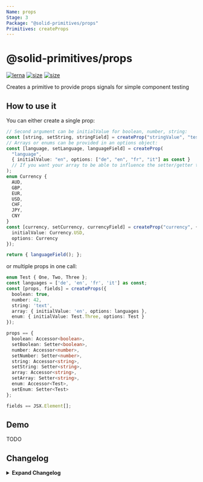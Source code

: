 ```yaml
---
Name: props
Stage: 3
Package: "@solid-primitives/props"
Primitives: createProps
---
```


# @solid-primitives/props

[![lerna](https://img.shields.io/badge/maintained%20with-lerna-cc00ff.svg)](https://lerna.js.org/)
[![size](https://img.shields.io/bundlephobia/minzip/@solid-primitives/props)](https://bundlephobia.com/package/@solid-primitives/props)
[![size](https://img.shields.io/npm/v/@solid-primitives/props)](https://www.npmjs.com/package/@solid-primitives/props)

Creates a primitive to provide props signals for simple component testing

## How to use it

You can either create a single prop:

```ts
// Second argument can be initialValue for boolean, number, string:
const [string, setString, stringField] = createProp("stringValue", "test");
// Arrays or enums can be provided in an options object:
const [language, setLanguage, languageField] = createProp(
  "language",
  { initialValue: "en", options: ["de", "en", "fr", "it"] as const }
  // If you want your array to be able to influence the setter/getter types, use `as const`.
);
enum Currency {
  AUD,
  GBP,
  EUR,
  USD,
  CHF,
  JPY,
  CNY
}
const [currency, setCurrency, currencyField] = createProp("currency", {
  initialValue: Currency.USD,
  options: Currency
});

return { languageField(); };
```

or multiple props in one call:

```ts
enum Test { One, Two, Three };
const languages = ['de', 'en', 'fr', 'it'] as const;
const [props, fields] = createProps({
  boolean: true,
  number: 42,
  string: 'text',
  array: { initialValue: 'en', options: languages },
  enum: { initialValue: Test.Three, options: Test }
});

props == {
  boolean: Accessor<boolean>,
  setBoolean: Setter<boolean>,
  number: Accessor<number>,
  setNumber: Setter<number>,
  string: Accessor<string>,
  setString: Setter<string>,
  array: Accessor<string>,
  setArray: Setter<string>,
  enum: Accessor<Test>,
  setEnum: Setter<Test>
};

fields == JSX.Element[];
```

## Demo

TODO

## Changelog

<details>
<summary><b>Expand Changelog</b></summary>

0.0.100

Initial release

1.0.0

Release initial version with CJS support.

</details>
